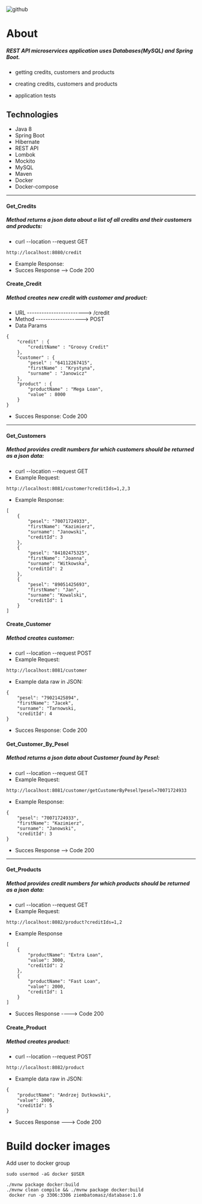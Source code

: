 ![github](https://user-images.githubusercontent.com/40741056/74937413-4304d980-53ec-11ea-8010-58655042feb5.jpg)

# About

##### REST API  microservices application uses Databases(MySQL) and Spring Boot. 

* getting credits, customers and products
* creating credits, customers and products

* application tests

## Technologies

* Java 8
* Spring Boot
* Hibernate
* REST API
* Lombok
* Mockito
* MySQL
* Maven
* Docker
* Docker-compose


____________________________________________________________________________________________________________
  ####  Get_Credits 
  ##### Method returns a json data about a list of all credits and their customers and products:
 * curl --location --request GET  
  ````
http://localhost:8080/credit
````           
* Example Response: 
* Succes Response --> Code 200

 #### Create_Credit
  ##### Method creates new credit with customer and product:
 * URL ------------------------> /credit   
* Method -------------------> POST
* Data Params  
````
{
	"credit" : {
		"creditName" : "Groovy Credit"
	},
	"customer" : {
		"pesel" : "64112267415",
		"firstName" : "Krystyna",
		"surname" : "Janowicz"
	},
	"product" : {
		"productName" : "Mega Loan",
		"value" : 8000
	}
}
````
* Succes Response: Code 200  

___________________________________________________________________________________________________________________________________________
#### Get_Customers
##### Method provides credit numbers for which customers should be returned as a json data:
* curl --location --request GET   
* Example Request:
````
http://localhost:8081/customer?creditIds=1,2,3
````
* Example Response:
````
[
    {
        "pesel": "70071724933",
        "firstName": "Kazimierz",
        "surname": "Janowski",
        "creditId": 3
    },
    {
        "pesel": "84102475325",
        "firstName": "Joanna",
        "surname": "Witkowska",
        "creditId": 2
    },
    {
        "pesel": "89051425693",
        "firstName": "Jan",
        "surname": "Kowalski",
        "creditId": 1
    }
]
````
#### Create_Customer
##### Method creates customer:
* curl --location --request POST  
* Example Request:
````
http://localhost:8081/customer
````
* Example data raw in JSON:
````	
{
	"pesel": "79021425894",
	"firstName": "Jacek",
	"surname": "Tarnowski,
	"creditId": 4
}
````
* Succes Response: Code 200 

#### Get_Customer_By_Pesel
##### Method returns a json data about Customer found by Pesel:
* curl --location --request GET 
* Example Request:
````
http://localhost:8081/customer/getCustomerByPesel?pesel=70071724933
````
* Example Response:
````
{
    "pesel": "70071724933",
    "firstName": "Kazimierz",
    "surname": "Janowski",
    "creditId": 3
}
````
* Succes Response --> Code 200
--------------------------------------------------------------------------------------------------------
#### Get_Products
##### Method provides credit numbers for which products should be returned as a json data:
* curl --location --request GET 
* Example Request:
````
http://localhost:8082/product?creditIds=1,2
````
* Example Response
````
[
    {
        "productName": "Extra Loan",
        "value": 3000,
        "creditId": 2
    },
    {
        "productName": "Fast Loan",
        "value": 2000,
        "creditId": 1
    }
]
````
* Succes Response ----> Code 200

#### Create_Product
##### Method creates product:
* curl --location --request POST 
````
http://localhost:8082/product
````
* Example data raw in JSON:
```` 
{
	"productName": "Andrzej Dutkowski",
	"value": 2000,
	"creditId": 5
}
````
* Succes Response ---> Code 200





   


# Build docker images

Add user to docker group
```
sudo usermod -aG docker $USER
```
    ./mvnw package docker:build
    ./mvnw clean compile && ./mvnw package docker:build
     docker run -p 3306:3306 ziembatomasz/database:1.0
     
